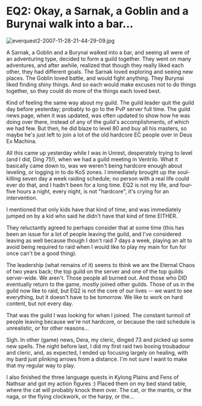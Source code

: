 # EQ2: Okay, a Sarnak, a Goblin and a Burynai walk into a bar...

![everquest2-2007-11-28-21-44-29-09.jpg](http://westkarana.com/wp-content/uploads/2007/11/everquest2-2007-11-28-21-44-29-09.jpg)

A Sarnak, a Goblin and a Burynai walked into a bar, and seeing all were of an adventuring type, decided to form a guild together. They went on many adventures, and after awhile, realized that though they really liked each other, they had different goals. The Sarnak loved exploring and seeing new places. The Goblin loved battle, and would fight anything. They Burynai liked finding shiny things. And so each would make excuses not to do things together, so they could do more of the things each loved best.

Kind of feeling the same way about my guild. The guild leader quit the guild day before yesterday; probably to go to the PvP server full time. The guild news page, when it was updated, was often updated to show how he was doing over there, instead of any of the guild's accomplishments, of which we had few. But then, he did blaze to level 80 and buy all his masters, so maybe he's just left to join a lot of the old hardcore EC people over in Deus Ex Machina.

All this came up yesterday while I was in Unrest, desperately trying to level (and I did, Ding 75!), when we had a guild meeting in Ventrilo. What it basically came down to, was we weren't being hardcore enough about leveling, or logging in to do KoS zones. I immediately brought up the soul-killing seven day a week raiding schedule; no person with a real life could ever do that, and I hadn't been for a long time. EQ2 is not my life, and four-five hours a night, every night, is not "hardcore", it's crying for an intervention.

I mentioned that only kids have that kind of time, and was immediately jumped on by a kid who said he didn't have that kind of time EITHER.

They reluctantly agreed to perhaps consider that at some time (this has been an issue for a lot of people leaving the guild, and I've considered leaving as well because though I don't raid 7 days a week, playing an alt to avoid being required to raid when I would like to play my main for fun for once can't be a good thing).

The leadership (what remains of it) seems to think we are the Eternal Chaos of two years back; the top guild on the server and one of the top guilds server-wide. We aren't. Those people all burned out. And those who DID eventually return to the game, mostly joined other guilds. Those of us in the guild now like to raid, but EQ2 is not the core of our lives -- we want to see everything, but it doesn't have to be tomorrow. We like to work on hard content, but not every day.

That was the guild I was looking for when I joined. The constant turmoil of people leaving because we're not hardcore, or because the raid schedule is unrealistic, or for other reasons...

Sigh. In other (game) news, Dera, my cleric, dinged 73 and picked up some new spells. The night before last, I did my first raid two boxing troubadour and cleric, and, as expected, I ended up focusing largely on healing, with my bard just plinking arrows from a distance. I'm not sure I want to make that my regular way to play.

I also finished the three language quests in Kylong Plains and Fens of Nathsar and got my action figures :) Placed them on my bed stand table, where the cat will probably knock them over. The cat, or the mantis, or the naga, or the flying clockwork, or the harpy, or the...

